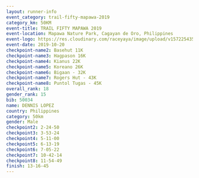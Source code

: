 ```yaml
---
layout: runner-info 
event_category: trail-fifty-mapawa-2019 
category_km: 50KM 
event-title: TRAIL FIFTY MAPAWA 2019 
event-location: Mapawa Nature Park, Cagayan de Oro, Philippines 
event-logo: https://res.cloudinary.com/raceyaya/image/upload/v1572254355/logo/trail-fifty-mapawa_fizjmb.jpg 
event-date: 2019-10-20 
checkpoint-name2: Basehut 11K 
checkpoint-name3: Hagpason 16K 
checkpoint-name4: Kianus 22K 
checkpoint-name5: Koreano 26K 
checkpoint-name6: Bigaan - 32K 
checkpoint-name7: Rogers Hut - 43K 
checkpoint-name8: Puntol Tugas - 45K 
overall_rank: 18
gender_rank: 15
bib: 50034
name: DENNIS LOPEZ
country: Philippines
category: 50km
gender: Male
checkpoint2: 2-24-50
checkpoint3: 3-53-24
checkpoint4: 5-11-00
checkpoint5: 6-13-19
checkpoint6: 7-05-22
checkpoint7: 10-42-14
checkpoint8: 11-54-49
finish: 13-16-45
---
```

